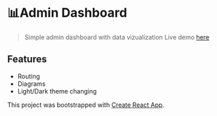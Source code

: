 # 📊Admin Dashboard
>Simple admin dashboard with data vizualization
>Live demo [here](https://vadimturok.github.io/admin-panel-test/)

## Features
- Routing
- Diagrams
- Light/Dark theme changing


This project was bootstrapped with [Create React App](https://github.com/facebook/create-react-app).
